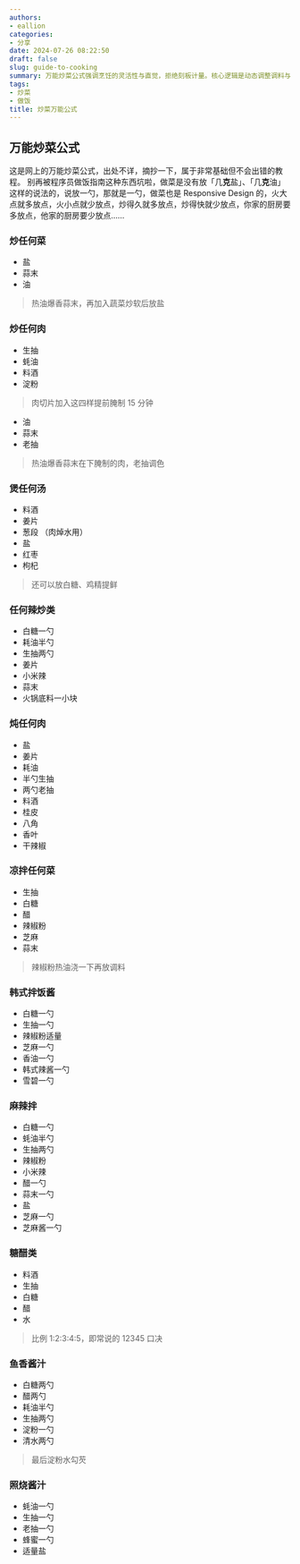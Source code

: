 ```yaml
---
authors:
- eallion
categories:
- 分享
date: 2024-07-26 08:22:50
draft: false
slug: guide-to-cooking
summary: 万能炒菜公式强调烹饪的灵活性与直觉，拒绝刻板计量。核心逻辑是动态调整调料与火候，如热油爆香蒜末后炒菜、腌制肉类用生抽蚝油料酒淀粉、炖肉加入八角香叶等香料。不同菜系有固定搭配，如糖醋类按12345比例调汁，韩式拌饭需辣酱雪碧混合。凉拌菜浇热油激发辣椒粉香气，鱼香酱汁靠淀粉水勾芡收尾。记住：做菜是响应式设计，根据场景微调才是关键！
tags:
- 炒菜
- 做饭
title: 炒菜万能公式
---
```

## 万能炒菜公式

这是网上的万能炒菜公式，出处不详，摘抄一下，属于非常基础但不会出错的教程。
别再被程序员做饭指南这种东西坑啦，做菜是没有放「几**克**盐」、「几**克**油」这样的说法的，说放一勺，那就是一勺，做菜也是 Responsive Design 的，火大点就多放点，火小点就少放点，炒得久就多放点，炒得快就少放点，你家的厨房要多放点，他家的厨房要少放点……

### 炒任何菜

- 盐
- 蒜末
- 油

> 热油爆香蒜末，再加入蔬菜炒软后放盐

### 炒任何肉

- 生抽
- 蚝油
- 料酒
- 淀粉

> 肉切片加入这四样提前腌制 15 分钟

- 油
- 蒜末
- 老抽

> 热油爆香蒜末在下腌制的肉，老抽调色

### 煲任何汤

- 料酒
- 姜片
- 葱段 （肉焯水用）
- 盐
- 红枣
- 枸杞

> 还可以放白糖、鸡精提鲜

### 任何辣炒类

- 白糖一勺
- 耗油半勺
- 生抽两勺
- 姜片
- 小米辣
- 蒜末
- 火锅底料一小块

### 炖任何肉

- 盐
- 姜片
- 耗油
- 半勺生抽
- 两勺老抽
- 料酒
- 桂皮
- 八角
- 香叶
- 干辣椒

### 凉拌任何菜

- 生抽
- 白糖
- 醋
- 辣椒粉
- 芝麻
- 蒜末

> 辣椒粉热油浇一下再放调料

### 韩式拌饭酱

- 白糖一勺
- 生抽一勺
- 辣椒粉适量
- 芝麻一勺
- 香油一勺
- 韩式辣酱一勺
- 雪碧一勺

### 麻辣拌

- 白糖一勺
- 蚝油半勺
- 生抽两勺
- 辣椒粉
- 小米辣
- 醋一勺
- 蒜末一勺
- 盐
- 芝麻一勺
- 芝麻酱一勺

### 糖醋类

- 料酒
- 生抽
- 白糖
- 醋
- 水

> 比例 1:2:3:4:5，即常说的 12345 口决

### 鱼香酱汁

- 白糖两勺
- 醋两勺
- 耗油半勺
- 生抽两勺
- 淀粉一勺
- 清水两勺

> 最后淀粉水勾芡

### 照烧酱汁

- 蚝油一勺
- 生抽一勺
- 老抽一勺
- 蜂蜜一勺
- 适量盐